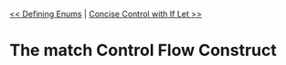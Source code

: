 [<< Defining Enums](./defining_enums.md_) | [Concise Control with If Let >>](./if_let_control.md)

# The match Control Flow Construct
